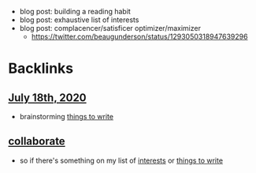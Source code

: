 - blog post: building a reading habit
- blog post: exhaustive list of interests
- blog post: complacencer/satisficer optimizer/maximizer
    - https://twitter.com/beaugunderson/status/1293050318947639296

# Backlinks
## [July 18th, 2020](<July 18th, 2020.md>)
- brainstorming [things to write](<things to write.md>)

## [collaborate](<collaborate.md>)
- so if there's something on my list of [interests](<interests.md>) or [things to write](<things to write.md>)

